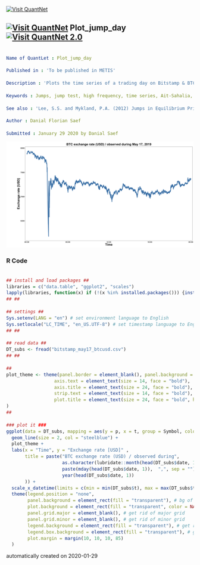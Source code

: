 [<img src="https://github.com/QuantLet/Styleguide-and-FAQ/blob/master/pictures/banner.png" width="888" alt="Visit QuantNet">](http://quantlet.de/)

## [<img src="https://github.com/QuantLet/Styleguide-and-FAQ/blob/master/pictures/qloqo.png" alt="Visit QuantNet">](http://quantlet.de/) **Plot_jump_day** [<img src="https://github.com/QuantLet/Styleguide-and-FAQ/blob/master/pictures/QN2.png" width="60" alt="Visit QuantNet 2.0">](http://quantlet.de/)

```yaml

Name of QuantLet : Plot_jump_day

Published in : 'To be published in METIS'

Description : 'Plots the time series of a trading day on Bitstamp & BTC/USD exchange rate'

Keywords : Jumps, jump test, high frequency, time series, Ait-Sahalia, Jacod, Lee, Mykland, stochastic processes, cryptocurrencies, crypto, spectogram

See also : 'Lee, S.S. and Mykland, P.A. (2012) Jumps in Equilibrium Prices and Market Microstructure Noise; Ait-Sahalia, Y. and Jacod, J. (2012) Analyzing the Spectrum of Asset Returns: Jump and Volatility Components in High Frequency Data'

Author : Danial Florian Saef

Submitted : January 29 2020 by Danial Saef
```

![Picture1](bitstamp_may17_btcusd.png)

### R Code
```r

## install and load packages ##
libraries = c("data.table", "ggplot2", "scales")
lapply(libraries, function(x) if (!(x %in% installed.packages())) {install.packages(x)} )
## ##

## settings ##
Sys.setenv(LANG = "en") # set environment language to English
Sys.setlocale("LC_TIME", "en_US.UTF-8") # set timestamp language to English
## ##

## read data ##
DT_subs <- fread("bitstamp_may17_btcusd.csv")
## ##

##
plot_theme <- theme(panel.border = element_blank(), panel.background = element_blank(),
                  axis.text = element_text(size = 14, face = "bold"),
                  axis.title = element_text(size = 24, face = "bold"),
                  strip.text = element_text(size = 14, face = "bold"),
                  plot.title = element_text(size = 24, face = "bold", hjust = .5)
)
##

### plot it ###
ggplot(data = DT_subs, mapping = aes(y = p, x = t, group = Symbol, colour = Symbol)) +
  geom_line(size = 2, col = "steelblue") +
  plot_theme +
  labs(x = "Time", y = "Exchange rate [USD]" ,
       title = paste("BTC exchange rate (USD) / observed during",
                     as.character(lubridate::month(head(DT_subs$date, 1), label = TRUE, abbr = FALSE)),
                     paste(mday(head(DT_subs$date, 1)),  ",", sep = ""),
                     year(head(DT_subs$date, 1))
       )) +
  scale_x_datetime(limits = c(min = min(DT_subs$t), max = max(DT_subs$t)), expand=c(0.01,0.01),  labels = date_format("%H:%M")) +
  theme(legend.position = "none",
        panel.background = element_rect(fill = "transparent"), # bg of the panel
        plot.background = element_rect(fill = "transparent", color = NA), # bg of the plot
        panel.grid.major = element_blank(), # get rid of major grid
        panel.grid.minor = element_blank(), # get rid of minor grid
        legend.background = element_rect(fill = "transparent"), # get rid of legend bg
        legend.box.background = element_rect(fill = "transparent"), # get rid of legend panel bg
        plot.margin = margin(10, 10, 10, 85)
  )

```

automatically created on 2020-01-29